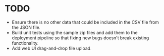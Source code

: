 # TODO
- Ensure there is no other data that could be included in the CSV file from the JSON file.
- Build unit tests using the sample zip files and add them to the deployment pipeline so that fixing new bugs doesn't break existing functionality.
- Add web UI drag-and-drop file upload.